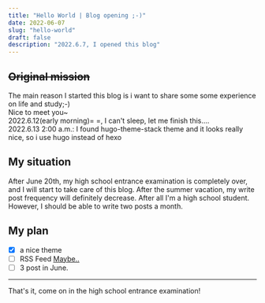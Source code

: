 ```yaml
---
title: "Hello World | Blog opening ;-)"
date: 2022-06-07
slug: "hello-world"
draft: false
description: "2022.6.7, I opened this blog"
---
```

## ~~Original mission~~
The main reason I started this blog is i want to share some some experience on life and study;-\)      
Nice to meet you~  
2022.6.12(early morning)= =, I can't sleep, let me finish this....  
2022.6.13 2:00 a.m.: I found hugo-theme-stack theme and it looks really nice, so i use hugo instead of hexo
## My situation
After June 20th, my high school entrance examination is completely over, and I will start to take care of this blog. After the summer vacation, my write post frequency will definitely decrease. After all I'm a high school student.   
However, I should be able to write two posts a month.  
## My plan  
* [x] a nice theme
* [ ] RSS Feed [Maybe..](https://blog.dreamonex.ml/index.xml)
* [ ] 3 post in June.
-----  
That's it, come on in the high school entrance examination!
